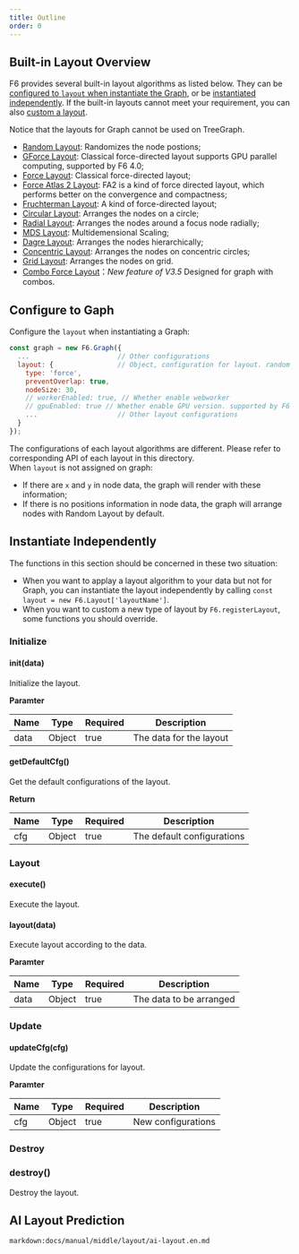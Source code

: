 ```yaml
---
title: Outline
order: 0
---
```


## Built-in Layout Overview

F6 provides several built-in layout algorithms as listed below. They can be [configured to `layout` when instantiate the Graph](#configure-to-gaph), or be [instantiated independently](#instantiate-independently). If the built-in layouts cannot meet your requirement, you can also [custom a layout](/en/docs/api/registerLayout).

Notice that the layouts for Graph cannot be used on TreeGraph.

- [Random Layout](./random): Randomizes the node postions;
- [GForce Layout](./gforce): Classical force-directed layout supports GPU parallel computing, supported by F6 4.0;
- [Force Layout](./force): Classical force-directed layout;
- [Force Atlas 2 Layout](./forceAtlas2): FA2 is a kind of force directed layout, which performs better on the convergence and compactness;
- [Fruchterman Layout](./fruchterman): A kind of force-directed layout;
- [Circular Layout](./circular): Arranges the nodes on a circle;
- [Radial Layout](./radial): Arranges the nodes around a focus node radially;
- [MDS Layout](./mds): Multidemensional Scaling;
- [Dagre Layout](./dagre): Arranges the nodes hierarchically;
- [Concentric Layout](./concentric): Arranges the nodes on concentric circles;
- [Grid Layout](./grid): Arranges the nodes on grid.
- [Combo Force Layout](./combo-force)：_New feature of V3.5_ Designed for graph with combos.

## Configure to Gaph

Configure the `layout` when instantiating a Graph:

```javascript
const graph = new F6.Graph({
  ...                      // Other configurations
  layout: {                // Object, configuration for layout. random by default
    type: 'force',
    preventOverlap: true,
    nodeSize: 30,
    // workerEnabled: true, // Whether enable webworker
    // gpuEnabled: true // Whether enable GPU version. supported by F6 4.0, and only support gForce and fruchterman layout. If the machine or browser does not support GPU computing, it will be degraded to CPU computing automatically.
    ...                    // Other layout configurations
  }
});
```

The configurations of each layout algorithms are different. Please refer to corresponding API of each layout in this directory. <br />When `layout` is not assigned on graph:

- If there are `x` and `y` in node data, the graph will render with these information;
- If there is no positions information in node data, the graph will arrange nodes with Random Layout by default.

## Instantiate Independently

The functions in this section should be concerned in these two situation:

- When you want to applay a layout algorithm to your data but not for Graph, you can instantiate the layout independently by calling `const layout = new F6.Layout['layoutName']`.
- When you want to custom a new type of layout by `F6.registerLayout`, some functions you should override.

### Initialize

#### init(data)

Initialize the layout.

**Paramter**

| Name | Type   | Required | Description             |
| ---- | ------ | -------- | ----------------------- |
| data | Object | true     | The data for the layout |

#### getDefaultCfg()

Get the default configurations of the layout.

**Return**

| Name | Type   | Required | Description                |
| ---- | ------ | -------- | -------------------------- |
| cfg  | Object | true     | The default configurations |

### Layout

#### execute()

Execute the layout.

#### layout(data)

Execute layout according to the data.

**Paramter**

| Name | Type   | Required | Description             |
| ---- | ------ | -------- | ----------------------- |
| data | Object | true     | The data to be arranged |

### Update

#### updateCfg(cfg)

Update the configurations for layout.

**Paramter**

| Name | Type   | Required | Description        |
| ---- | ------ | -------- | ------------------ |
| cfg  | Object | true     | New configurations |

### Destroy

### destroy()

Destroy the layout.

## AI Layout Prediction

`markdown:docs/manual/middle/layout/ai-layout.en.md`
